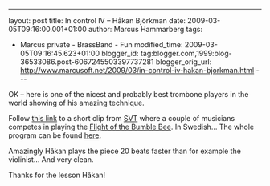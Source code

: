 ---
layout: post
title: In control IV – Håkan Björkman
date: 2009-03-05T09:16:00.001+01:00
author: Marcus Hammarberg
tags:
  - Marcus private - BrassBand - Fun
modified_time: 2009-03-05T09:16:45.623+01:00
blogger_id: tag:blogger.com,1999:blog-36533086.post-6067245503397737281
blogger_orig_url: http://www.marcusoft.net/2009/03/in-control-iv-hakan-bjorkman.html ---

OK – here is one of the nicest and probably best trombone players in the
world showing of his amazing technique.

Follow <a
href="http://svtplay.se/v/1455978/musikministeriet/sex_musiker_tavlar_i_snabbhet"
target="_blank">this link</a> to a short clip from
<a href="http://www.svt.se" target="_blank">SVT</a> where a couple of
musicians competes in playing the
<a href="http://en.wikipedia.org/wiki/Flight_of_the_Bumblebee"
target="_blank">Flight of the Bumble Bee</a>. In Swedish… The whole
program can be found <a
href="http://svtplay.se/v/1456709/musikministeriet/del_7_av_8?cb,a1364145,1,f,102880/pb,a1364142,1,f,102880/pl,v,,1456709/sb,p102880,1,f,-1"
target="_blank">here</a>.

Amazingly Håkan plays the piece 20 beats faster than for example the
violinist… And very clean.

Thanks for the lesson Håkan!
